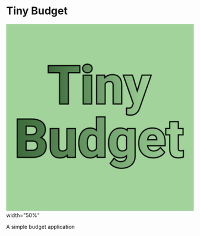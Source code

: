 # Tiny Budget
![ic_launcher-playstore.png](android%2Fapp%2Fsrc%2Fmain%2Fic_launcher-playstore.png) width="50%"

A simple budget application


